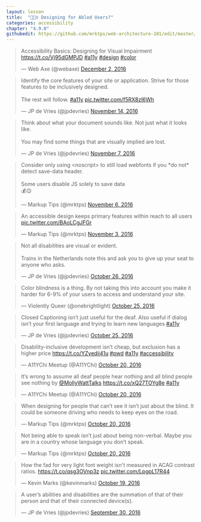 ```yaml
---
layout: lesson
title:  "🏃🏃‍♀️ Designing for Abled Users?"
categories: accessibility 
chapter: "4.9.0"
githubedit: https://github.com/mrktps/web-architecture-101/edit/master/_unit_4/designing-for-abled-users.markdown
---
```


<blockquote class="twitter-tweet" data-cards="hidden" data-lang="en"><p lang="en" dir="ltr">Accessibility Basics: Designing for Visual Impairment <a href="https://t.co/Vj95dGMPJD">https://t.co/Vj95dGMPJD</a> <a href="https://twitter.com/hashtag/a11y?src=hash">#a11y</a> <a href="https://twitter.com/hashtag/design?src=hash">#design</a> <a href="https://twitter.com/hashtag/color?src=hash">#color</a></p>&mdash; Web Axe (@webaxe) <a href="https://twitter.com/webaxe/status/804815438077038592">December 2, 2016</a></blockquote> 

<blockquote class="twitter-tweet" data-cards="hidden" data-lang="en"><p lang="en" dir="ltr">Identify the core features of your site or application. Strive for those features to be inclusively designed.<br><br>The rest will follow. <a href="https://twitter.com/hashtag/a11y?src=hash">#a11y</a> <a href="https://t.co/f5RX8zl6Wh">pic.twitter.com/f5RX8zl6Wh</a></p>&mdash; JP de Vries (@jpdevries) <a href="https://twitter.com/jpdevries/status/798061379290681344">November 14, 2016</a></blockquote> 

<blockquote class="twitter-tweet" data-conversation="none" data-lang="en"><p lang="en" dir="ltr">Think about what your document sounds like. Not just what it looks like. <br><br>You may find some things that are visually implied are lost.</p>&mdash; JP de Vries (@jpdevries) <a href="https://twitter.com/jpdevries/status/795424311276408832">November 7, 2016</a></blockquote> 

<blockquote class="twitter-tweet" data-lang="en"><p lang="en" dir="ltr">Consider only using &lt;noscript&gt; to still load webfonts if you *do not* detect save-data header.<br><br>Some users disable JS solely to save data<br>💰😌</p>&mdash; Markup Tips (@mrktps) <a href="https://twitter.com/mrktps/status/795177508505321472">November 6, 2016</a></blockquote> 

<blockquote class="twitter-tweet" data-conversation="none" data-lang="en"><p lang="en" dir="ltr">An accessible design keeps primary features within reach to all users <a href="https://t.co/BAoLCgJFGr">pic.twitter.com/BAoLCgJFGr</a></p>&mdash; Markup Tips (@mrktps) <a href="https://twitter.com/mrktps/status/794311228336328718">November 3, 2016</a></blockquote> 

<blockquote class="twitter-tweet" data-lang="en"><p lang="en" dir="ltr">Not all disabilities are visual or evident. <br><br>Trains in the Netherlands note this and ask you to give up your seat to anyone who asks.</p>&mdash; JP de Vries (@jpdevries) <a href="https://twitter.com/jpdevries/status/791232971177156608">October 26, 2016</a></blockquote> 

<blockquote class="twitter-tweet" data-conversation="none" data-lang="en"><p lang="en" dir="ltr">Color blindness is a thing. By not taking this into account you make it harder for 6-9% of your users to access and understand your site.</p>&mdash; Violently Queer (@onebrightlight) <a href="https://twitter.com/onebrightlight/status/791058893367422976">October 25, 2016</a></blockquote> 

<blockquote class="twitter-tweet" data-lang="en"><p lang="en" dir="ltr">Closed Captioning isn’t just useful for the deaf. Also useful if dialog isn’t your first language and trying to learn new languages <a href="https://twitter.com/hashtag/a11y?src=hash">#a11y</a></p>&mdash; JP de Vries (@jpdevries) <a href="https://twitter.com/jpdevries/status/790996366591926273">October 25, 2016</a></blockquote> 

<blockquote class="twitter-tweet" data-cards="hidden" data-lang="en"><p lang="en" dir="ltr">Disability-inclusive development isn’t cheap, but exclusion has a higher price <a href="https://t.co/YZyedii41u">https://t.co/YZyedii41u</a> <a href="https://twitter.com/hashtag/pwd?src=hash">#pwd</a> <a href="https://twitter.com/hashtag/a11y?src=hash">#a11y</a> <a href="https://twitter.com/hashtag/accessibility?src=hash">#accessibility</a></p>&mdash; A11YChi Meetup (@A11YChi) <a href="https://twitter.com/A11YChi/status/789238589024509952">October 20, 2016</a></blockquote> 

<blockquote class="twitter-tweet" data-lang="en"><p lang="en" dir="ltr">It’s wrong to assume all deaf people hear nothing and all blind people see nothing by <a href="https://twitter.com/MollyWattTalks">@MollyWattTalks</a> <a href="https://t.co/xQ27TOYg8e">https://t.co/xQ27TOYg8e</a> <a href="https://twitter.com/hashtag/a11y?src=hash">#a11y</a></p>&mdash; A11YChi Meetup (@A11YChi) <a href="https://twitter.com/A11YChi/status/789205969364480004">October 20, 2016</a></blockquote> 


<blockquote class="twitter-tweet" data-lang="en"><p lang="en" dir="ltr">When designing for people that can’t see it isn’t just about the blind. It could be someone driving who needs to keep eyes on the road.</p>&mdash; Markup Tips (@mrktps) <a href="https://twitter.com/mrktps/status/789177767459893249">October 20, 2016</a></blockquote> 

<blockquote class="twitter-tweet" data-lang="en"><p lang="en" dir="ltr">Not being able to speak isn’t just about being non-verbal. Maybe you are in a country whose language you don’t speak.</p>&mdash; Markup Tips (@mrktps) <a href="https://twitter.com/mrktps/status/789178348131856389">October 20, 2016</a></blockquote> 

<blockquote class="twitter-tweet" data-lang="en"><p lang="en" dir="ltr">How the fad for very light font weight isn&#39;t measured in ACAG contrast ratios. <a href="https://t.co/qsg3OVnp3z">https://t.co/qsg3OVnp3z</a> <a href="https://t.co/LpgpL17R44">pic.twitter.com/LpgpL17R44</a></p>&mdash; Kevin Marks (@kevinmarks) <a href="https://twitter.com/kevinmarks/status/788811482523840512">October 19, 2016</a></blockquote> 

<blockquote class="twitter-tweet" data-conversation="none" data-lang="en"><p lang="en" dir="ltr">A user’s abilities and disabilities are the summation of that of their person and that of their connected device(s).</p>&mdash; JP de Vries (@jpdevries) <a href="https://twitter.com/jpdevries/status/781824065304756224">September 30, 2016</a></blockquote> 
